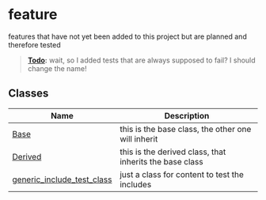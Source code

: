 # <a name='feature' />  feature

features that have not yet been added to this project but are planned and therefore tested 



> **[Todo][todo]:** wait, so I added tests that are always supposed to fail? I should change the name! 








## Classes
| Name | Description | 
| ---- | ---- |
| [Base](./Base.md) | this is the base class, the other one will inherit  |
| [Derived](./Derived.md) | this is the derived class, that inherits the base class  |
| [generic_include_test_class](./generic_include_test_class.md) | just a class for content to test the includes  |



[feature-Base]:./Base.md
[feature-Derived]:./Derived.md
[todo]:./../todo.md#todo
